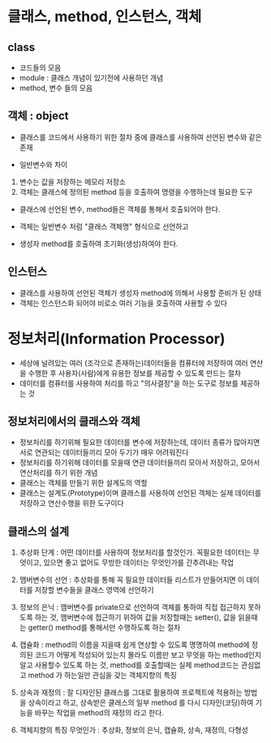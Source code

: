 # 클래스, method, 인스턴스, 객체
## class
* 코드들의 모음
* module : 클래스 개념이 있기전에 사용하던 개념
* method, 변수 들의 모음

## 객체 : object
* 클래스를 코드에서 사용하기 위한 절차 중에 클래스를 사용하여 선언된 변수와 같은 존재

* 일반변수와 차이 
1. 변수는 값을 저장하는 메모리 저장소
2. 객체는 클래스에 정의된 method 등을 호출하여 명령을 수행하는데 필요한 도구 

* 클래스에 선언된 변수, method들은 객체를 통해서 호출되어야 한다.

* 객체는 일반변수 처럼 "클래스 객체명" 형식으로 선언하고
* 생성자 method를 호출하여 초기화(생성)하여야 한다.

## 인스턴스
* 클래스를 사용하여 선언된 객체가 생성자 method에 의해서 사용할 준비가 된 상태
* 객체는 인스턴스화 되어야 비로소 여러 기능을 호출하여 사용할 수 있다


# 정보처리(Information Processor)
* 세상에 널려있는 여러 (조각으로 존재하는)데이터들을 컴퓨터에 저장하여 여러 연산을 수행한 후 사용자(사람)에게 유용한 정보를 제공할 수 있도록 만드는 절차
* 데이터를 컴퓨터를 사용하여 처리를 하고 "의사결정"을 하는 도구로 정보를 제공하는 것

## 정보처리에서의 클래스와 객체
* 정보처리를 하기위해 필요한 데이터를 변수에 저장하는데, 데이터 종류가 많아지면 서로 연관되는 데이터들끼리 모아 두기가 매우 어려워진다
* 정보처리를 하기위해 데이터를 모을때 연관 데이터들끼리 모아서 저장하고, 모아서 연산처리를 하기 위한 개념
* 클래스는 객체를 만들기 위한 설계도의 역할
* 클래스는 설계도(Prototype)이며 클래스를 사용하여 선언된 객체는 실제 데이터를 저장하고 연산수행을 위한 도구이다

## 클래스의 설계
1. 추상화 단계 : 어떤 데이터를 사용하여 정보처리를 할것인가. 꼭필요한 데이터는 무엇이고, 있으면 좋고 없어도 무방한 데이터는 무엇인가를 간추려내는 작업

2. 맴버변수의 선언 : 추상화를 통해 꼭 필요한 데이터들 리스트가 만들어지면 이 데이터를 저장할 변수들을 클래스 영역에 선언하기

3. 정보의 은닉 : 맴버변수를 private으로 선언하여 객체를 통하여 직접 접근하지 못하도록 하는 것, 맴버변수에 접근하기 위하여 값을 저장할때는 setter(), 값을 읽을때는 getter() method를 통해서만 수행하도록 하는 절차

4. 캡슐화 : method의 이름을 지을때 쉽게 연상할 수 있도록 명명하여 method에 정의된 코드가 어떻게 작성되어 있는지 몰라도 이름만 보고 무엇을 하는 method인지 알고 사용할수 있도록 하는 것, method를 호출할때는 실제 method코드는 관심없고 method 가 하는일만 관심을 갖는 객체지향의 특징

5. 상속과 재정의 : 잘 디자인된 클래스를 그대로 활용하여 프로젝트에 적용하는 방법을 상속이라고 하고, 상속받은 클래스의 일부 method 를 다시 디자인(코딩)하여 기능을 바꾸는 작업을 method의 재정의 라고 한다.

6. 객체지향의 특징 무엇인가 : 추상화, 정보의 은닉, 캡슐화, 상속, 재정의, 다형성








